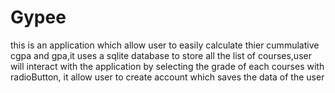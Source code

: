 # Gypee
this is an application which allow user to easily calculate thier cummulative cgpa and gpa,it uses a sqlite database to store all
the list of courses,user will interact with the application by selecting the grade of each courses with radioButton,
it allow user to create account which saves the data of the user
